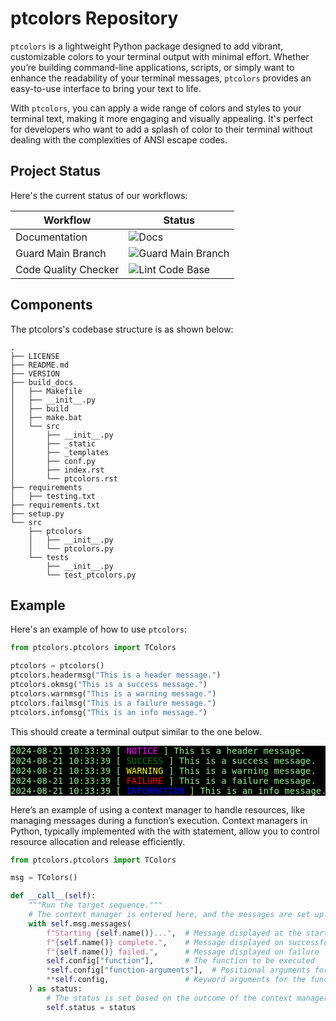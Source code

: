 # ptcolors Repository

`ptcolors` is a lightweight Python package designed to add vibrant, customizable colors to your terminal output with minimal effort. Whether you’re building command-line applications, scripts, or simply want to enhance the readability of your terminal messages, `ptcolors` provides an easy-to-use interface to bring your text to life.

With `ptcolors`, you can apply a wide range of colors and styles to your terminal text, making it more engaging and visually appealing. It's perfect for developers who want to add a splash of color to their terminal without dealing with the complexities of ANSI escape codes.

## Project Status

Here's the current status of our workflows:

| Workflow                | Status |
|-------------------------|--------|
| Documentation           | ![Docs](https://img.shields.io/badge/Docs-passing-brightgreen) |
| Guard Main Branch       | ![Guard Main Branch](https://img.shields.io/badge/Guard%20Main%20Branch-passing-brightgreen) |
| Code Quality Checker           | ![Lint Code Base](https://img.shields.io/badge/Lint%20Code%20Base-passing-brightgreen) |

## Components

The ptcolors's codebase structure is as shown below:

```plaintext
.
├── LICENSE
├── README.md
├── VERSION
├── build_docs
│   ├── Makefile
│   ├── __init__.py
│   ├── build
│   ├── make.bat
│   └── src
│       ├── __init__.py
│       ├── _static
│       ├── _templates
│       ├── conf.py
│       ├── index.rst
│       └── ptcolors.rst
├── requirements
│   ├── testing.txt
├── requirements.txt
├── setup.py
└── src
    ├── ptcolors
    │   ├── __init__.py
    │   └── ptcolors.py
    └── tests
        ├── __init__.py
        └── test_ptcolors.py

```

## Example

Here's an example of how to use `ptcolors`:

```python
from ptcolors.ptcolors import TColors

ptcolors = ptcolors()
ptcolors.headermsg("This is a header message.")
ptcolors.okmsg("This is a success message.")
ptcolors.warnmsg("This is a warning message.")
ptcolors.failmsg("This is a failure message.")
ptcolors.infomsg("This is an info message.")
```

This should create a terminal output similar to the one below.

<pre style="color: lightgreen; background-color: black;">
2024-08-21 10:33:39 [ <span style="color: magenta;">NOTICE</span> ] This is a header message.
2024-08-21 10:33:39 [ <span style="color: green;">SUCCESS</span> ] This is a success message.
2024-08-21 10:33:39 [ <span style="color: yellow;">WARNING</span> ] This is a warning message.
2024-08-21 10:33:39 [ <span style="color: red;">FAILURE</span> ] This is a failure message.
2024-08-21 10:33:39 [ <span style="color: blue;">INFORMATION</span> ] This is an info message.
</pre>

Here’s an example of using a context manager to handle resources, like managing messages during a function’s execution. Context managers in Python, typically implemented with the with statement, allow you to control resource allocation and release efficiently.

```python
from ptcolors.ptcolors import TColors

msg = TColors()

def __call__(self):
    """Run the target sequence."""
    # The context manager is entered here, and the messages are set up.
    with self.msg.messages(
        f"Starting {self.name()}...",  # Message displayed at the start
        f"{self.name()} complete.",    # Message displayed on successful completion
        f"{self.name()} failed.",      # Message displayed on failure
        self.config["function"],       # The function to be executed
        *self.config["function-arguments"],  # Positional arguments for the function
        **self.config,                 # Keyword arguments for the function
    ) as status:
        # The status is set based on the outcome of the context manager block
        self.status = status
```
